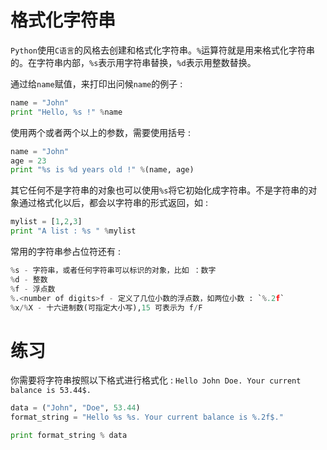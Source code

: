 # 格式化字符串

`Python`使用`C语言`的风格去创建和格式化字符串。`%`运算符就是用来格式化字符串的。在字符串内部，`%s`表示用字符串替换，`%d`表示用整数替换。

通过给`name`赋值，来打印出问候`name`的例子 :

```python
name = "John"
print "Hello, %s !" %name
```

使用两个或者两个以上的参数，需要使用括号 :

```python
name = "John"
age = 23
print "%s is %d years old !" %(name, age)
```

其它任何不是字符串的对象也可以使用`%s`将它初始化成字符串。不是字符串的对象通过格式化以后，都会以字符串的形式返回，如 :

```python
mylist = [1,2,3]
print "A list : %s " %mylist
```

常用的字符串参占位符还有 :

```python
%s - 字符串，或者任何字符串可以标识的对象，比如 ：数字
%d - 整数
%f - 浮点数
%.<number of digits>f - 定义了几位小数的浮点数，如两位小数 : `%.2f`
%x/%X - 十六进制数(可指定大小写),15 可表示为 f/F
```

# 练习

你需要将字符串按照以下格式进行格式化 : `Hello John Doe. Your current balance is 53.44$.`

```python
data = ("John", "Doe", 53.44)
format_string = "Hello %s %s. Your current balance is %.2f$."

print format_string % data
```
